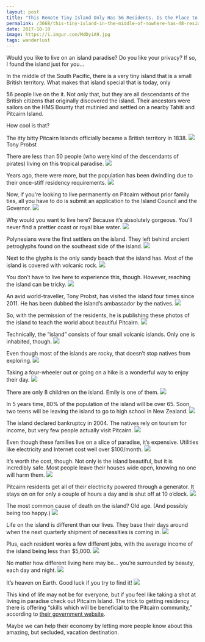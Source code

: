 ```yaml
---
layout: post
title: "This Remote Tiny Island Only Has 56 Residents. Is the Place to Escape It All?"
permalink: /3668/this-tiny-island-in-the-middle-of-nowhere-has-48-residents-after-seeing-this-i-want-to-be-49/
date: 2017-10-10
image: https://i.imgur.com/MdDyiA9.jpg
tags: wanderlust
---
```



Would you like to live on an island paradise? Do you like your privacy? If so, I found the island just for you...

In the middle of the South Pacific, there is a very tiny island that is a small British territory. What makes that island special that is today, only

56 people live on the it. Not only that, but they are all descendants of the British citizens that originally discovered the island. Their ancestors were sailors on the HMS Bounty that mutinied and settled on a nearby Tahiti and Pitcairn Island.

How cool is that?

The itty bitty Pitcairn Islands officially became a British territory in 1838.
![](https://i.imgur.com/cEeZpk0.jpg)
Tony Probst

There are less than 50 people (who were kind of the descendants of pirates) living on this tropical paradise.
![](https://i.imgur.com/9FOQRmY.jpg)

Years ago, there were more, but the population has been dwindling due to their once-stiff residency requirements.
![](https://i.imgur.com/DaPwgKF.jpg)

Now, if you're looking to live permanently on Pitcairn without prior family ties, all you have to do is submit an application to the Island Council and the Governor.
![](https://i.imgur.com/24wb2vB.png)

Why would you want to live here? Because it’s absolutely gorgeous. You’ll never find a prettier coast or royal blue water.
![](https://i.imgur.com/m1X3pkC.png)

Polynesians were the first settlers on the island. They left behind ancient petroglyphs found on the southeast side of the island.
![](https://i.imgur.com/DW9Ovfg.jpg)

Next to the glyphs is the only sandy beach that the island has. Most of the island is covered with volcanic rock.
![](https://i.imgur.com/MHtCFCZ.jpg)

You don’t have to live here to experience this, though. However, reaching the island can be tricky.
![](https://i.imgur.com/yKFfelo.jpg)

An avid world-traveller, Tony Probst, has visited the island four times since 2011. He has been dubbed the island’s ambassador by the natives.
![](https://i.imgur.com/DryrcAV.jpg)

So, with the permission of the residents, he is publishing these photos of the island to teach the world about beautiful Pitcairn.
![](https://i.imgur.com/rfzYpaL.jpg)

Technically, the “island” consists of four small volcanic islands. Only one is inhabited, though.
![](https://i.imgur.com/rfzYpaL.jpg)

Even though most of the islands are rocky, that doesn’t stop natives from exploring.
![](https://i.imgur.com/d7vDH5u.jpg)

Taking a four-wheeler out or going on a hike is a wonderful way to enjoy their day.
![](https://i.imgur.com/omUTF9O.jpg)

There are only 8 children on the island. Emily is one of them.
![](https://i.imgur.com/l9SO2eh.jpg)

In 5 years time, 80% of the population of the island will be over 65. Soon, two teens will be leaving the island to go to high school in New Zealand.
![](https://i.imgur.com/bSG2mdG.jpg)

The island declared bankruptcy in 2004. The natives rely on tourism for income, but very few people actually visit Pitcairn.
![](https://i.imgur.com/P9NuWzG.jpg)

Even though these families live on a slice of paradise, it’s expensive. Utilities like electricity and Internet cost well over $100/month.
![](https://i.imgur.com/LM1rna7.jpg)

It’s worth the cost, though. Not only is the island beautiful, but it is incredibly safe. Most people leave their houses wide open, knowing no one will harm them.
![](https://i.imgur.com/yosJL63.jpg)

Pitcairn residents get all of their electricity powered through a generator. It stays on on for only a couple of hours a day and is shut off at 10 o’clock.
![](https://i.imgur.com/1fF5xzt.jpg)

The most common cause of death on the island? Old age. (And possibly being too happy.)
![](https://i.imgur.com/G9Y97Tu.jpg)

Life on the island is different than our lives. They base their days around when the next quarterly shipment of necessities is coming in.
![](https://i.imgur.com/xCxiNd6.jpg)

Plus, each resident works a few different jobs, with the average income of the island being less than $5,000.
![](https://i.imgur.com/A3yyiAL.jpg)

No matter how different living here may be… you’re surrounded by beauty, each day and night.
![](https://i.imgur.com/vXBGdtM.jpg)

It’s heaven on Earth. Good luck if you try to find it!
![](https://i.imgur.com/hQ0EPOG.jpg)

This kind of life may not be for everyone, but if you feel like taking a shot at living in paradise check out Pitcairn Island. The trick to getting residency there is offering “skills which will be beneficial to the Pitcairn community,” according to [their government website](http://www.government.pn/).

Maybe we can help their economy by letting more people know about this amazing, but secluded, vacation destination. 

